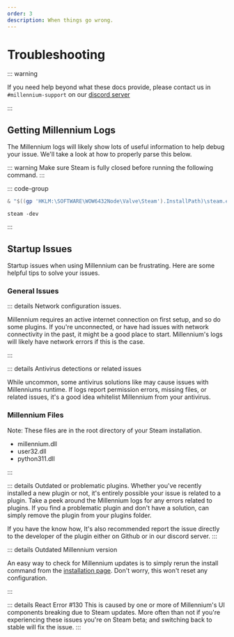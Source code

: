```yaml
---
order: 3
description: When things go wrong.
---
```


# Troubleshooting

::: warning

If you need help beyond what these docs provide, please contact us in `#millennium-support` on our [discord server](https://steambrew.app/discord)

:::

## Getting Millennium Logs

The Millennium logs will likely show lots of useful information to help debug your issue. We'll take a look at how to properly parse this below.

::: warning
Make sure Steam is fully closed before running the following command.
:::

::: code-group

```powershell [Windows]
& "$((gp 'HKLM:\SOFTWARE\WOW6432Node\Valve\Steam').InstallPath)\steam.exe" -dev
```

```[Linux]
steam -dev
```

:::

## Startup Issues

Startup issues when using Millennium can be frustrating. Here are some helpful tips to solve your issues.

### General Issues

::: details Network configuration issues.

Millennium requires an active internet connection on first setup, and so do some plugins.
If you're unconnected, or have had issues with network connectivity in the past, it might be a good place to start.
Millennium's logs will likely have network errors if this is the case.

:::

::: details Antivirus detections or related issues

While uncommon, some antivirus solutions like may cause issues with Millenniums runtime. If logs report permission errors, missing files, or related issues, it's a good idea whitelist Millennium from your antivirus.

### Millennium Files

Note: These files are in the root directory of your Steam installation.

-   millennium.dll
-   user32.dll
-   python311.dll

:::

::: details Outdated or problematic plugins.
Whether you've recently installed a new plugin or not, it's entirely possible your issue is related to a plugin.
Take a peek around the Millennium logs for any errors related to plugins. If you find a problematic plugin and don't have a solution, can simply remove the plugin from your plugins folder.

If you have the know how, It's also recommended report the issue directly to the developer of the plugin either on Github or in our discord server.
:::

::: details Outdated Millennium version

An easy way to check for Millennium updates is to simply rerun the install command from the [installation page](./installation.md).
Don't worry, this won't reset any configuration.

:::

::: details React Error #130
This is caused by one or more of Millennium's UI components breaking due to Steam updates. More often than not if you're experiencing these issues you're on Steam beta; and switching back to stable will fix the issue.
:::
